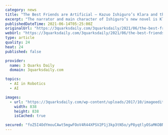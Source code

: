 ```yaml
---
category: news
title: "The Best Friends are Artificial – Kazuo Ishiguro’s Klara and the Sun"
excerpt: "The narrator and main character of Ishiguro’s new novel is Klara, an Artificial Friend (AF, for short). In other words, she’s an artificial intelligence, a robot, a machine. Klara’s job is to befriend and care for a sick young teenager,"
publishedDateTime: 2021-06-14T05:25:00Z
originalUrl: "https://3quarksdaily.com/3quarksdaily/2021/06/the-best-friends-are-artificial-kazuo-ishiguros-klara-and-the-sun.html"
webUrl: "https://3quarksdaily.com/3quarksdaily/2021/06/the-best-friends-are-artificial-kazuo-ishiguros-klara-and-the-sun.html"
type: article
quality: 24
heat: 24
published: false

provider:
  name: 3 Quarks Daily
  domain: 3quarksdaily.com

topics:
  - AI in Robotics
  - AI

images:
  - url: "https://3quarksdaily.com/wp-content/uploads/2017/10/imageedit_2_4672667615.jpg"
    width: 838
    height: 838
    isCached: true

secured: "foZ5I4OdYmouCAwt5mgwFOoV4R44XPSV2P1j3kp3tN5o/yP8yqtlyOSaMKOBNkgJ+glMam9NHTlQ5jvQVYp5L67F2hDkT+B6SywxYy0RgYqGOqNw+yFHiNRCwvbJE7Ymy+a6bme5cZv/VdHE2rH4FJ85V/BQRpJ6ey/0IwoXGgDcw+iJ3B9CXYMRt4A2HKixL+mny92YhvneQ9OILF+4BU589Rwpxp4uU3YFn+JPTqRdmR2LMu0ipmF2jhWpg8Uo4kp1Bw2c+9/gqVdjx8n1Hz34v8w1WnpOL9urj399kWTFDZ9cLTMUo9yISPNN3lUgwNebW/1y4waT38YnB/0RXIXzrkpIOPZl3s7FSgYZed0=;DEs8s9UidvK7SsIVswodpA=="
---
```


